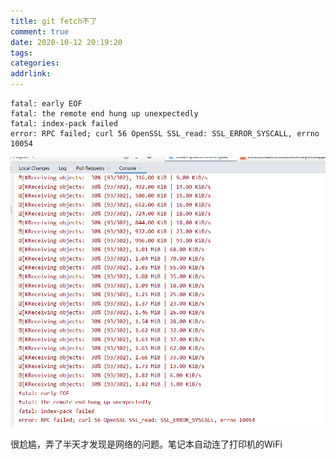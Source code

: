 ```yaml
---
title: git fetch不了
comment: true
date: 2020-10-12 20:19:20
tags:
categories:
addrlink:
---
```


```
fatal: early EOF
fatal: the remote end hung up unexpectedly
fatal: index-pack failed
error: RPC failed; curl 56 OpenSSL SSL_read: SSL_ERROR_SYSCALL, errno 10054
```

<div>

![img1](./git-fetch不了/1.png)

</div>

很尬尴，弄了半天才发现是网络的问题。笔记本自动连了打印机的WiFi
